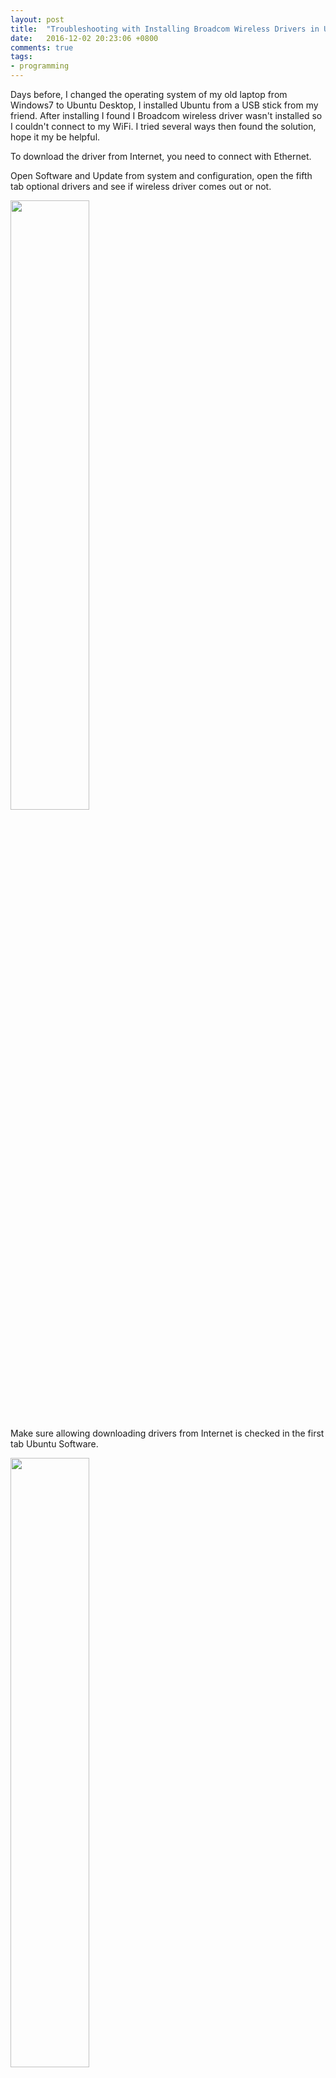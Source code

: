 ```yaml
---
layout: post
title:  "Troubleshooting with Installing Broadcom Wireless Drivers in Ubuntu Desktop"
date:   2016-12-02 20:23:06 +0800
comments: true
tags:
- programming
---
```


Days before, I changed the operating system of my old laptop from Windows7 to Ubuntu Desktop, I installed Ubuntu from a USB stick from my friend. After installing I found I Broadcom wireless driver wasn't installed so I couldn't connect to my WiFi. I tried several ways then found the solution, hope it my be helpful.

To download the driver from Internet, you need to connect with Ethernet.


Open Software and Update from system and configuration, open the fifth tab optional drivers and see if wireless driver comes out or not.


<img src="{{site.baseurl}}/img/ubuntu1.png" style="height:50%;width:50%;">

Make sure allowing downloading drivers from Internet is checked in the first tab Ubuntu Software.


<img src="{{site.baseurl}}/img/ubuntu2.png" style="height:50%;width:50%;">


If it still doesn't come out, you need to manually install it from terminal, use `lspci -nn -d 14e4:` command to see which network card you're using, then install the corresponding driver. <a href="http://askubuntu.com/questions/55868/installing-broadcom-wireless-drivers">http://askubuntu.com/questions/55868/installing-broadcom-wireless-drivers</a> offers an excellent guide.
